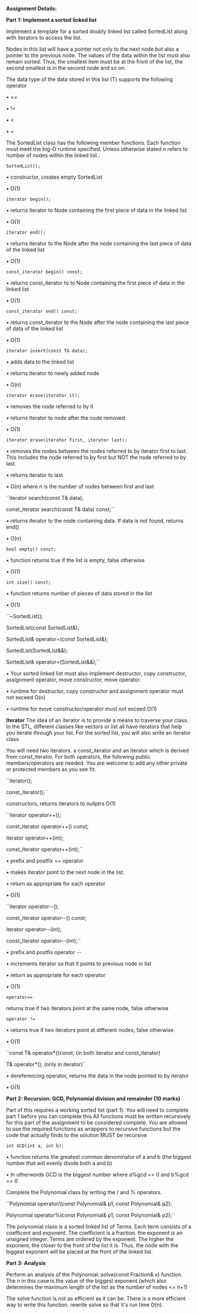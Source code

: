 **Assignment Details:**

**Part 1: Implement a sorted linked list**

Implement a template for a sorted doubly linked list called SortedList along with iterators to access the list.

Nodes in this list will have a pointer not only to the next node but also a pointer to the previous node. The values of the data within the list must also remain sorted. Thus, the smallest item must be at the front of the list, the second smallest is in the second node and so on.

The data type of the data stored in this list (T) supports the following operator

•	==

•	!=

•	<

•	=

The SortedList class has the following member functions. Each function must meet the big-O runtime specified. Unless otherwise stated n refers to number of nodes within the linked list.:

``SortedList();``

•	constructor, creates empty SortedList

•	O(1)

``iterator begin();``

•	returns iterator to Node containing the first piece of data in the linked list

•	O(1)

``iterator end();``

•	returns iterator to the Node after the node containing the last piece of data of the linked list

•	O(1)

``const_iterator begin() const;``

•	returns const_iterator to to Node containing the first piece of data in the linked list

•	O(1)

``const_iterator end() const;``

•	returns const_iterator to the Node after the node containing the last piece of data of the linked list

•	O(1)

``iterator insert(const T& data);``

•	adds data to the linked list

•	returns iterator to newly added node

•	O(n)

``iterator erase(iterator it);``

•	removes the node referred to by it

•	returns iterator to node after the node removed

•	O(1)

``iterator erase(iterator first, iterator last);``

•	removes the nodes between the nodes referred to by iterator first to last. This includes the node referred to by first but NOT the node referred to by last.

•	returns iterator to last

•	O(n) where n is the number of nodes between first and last

``iterator search(const T& data);

const_iterator search(const T& data) const;``

•	returns iterator to the node containing data. If data is not found, returns end()

•	O(n)

``bool empty() const;``

•	function returns true if the list is empty, false otherwise

•	O(1)

``int size() const;``

•	function returns number of pieces of data stored in the list

•	O(1)

``~SortedList();

SortedList(const SortedList&);

SortedList& operator=(const SortedList&);

SortedList(SortedList&&);

SortedList& operator=(SortedList&&);``

•	Your sorted linked list must also implement destructor, copy constructor, assignment operator, move constructor, move operator.

•	runtime for destructor, copy constructor and assignment operator must not exceed O(n)

•	runtime for move constructor/operator must not exceed O(1)

**Iterator**
The idea of an iterator is to provide a means to traverse your class. In the STL, different classes like vectors or list all have iterators that help you iterate through your list. For the sorted list, you will also write an iterator class.

You will need two iterators. a const_iterator and an iterator which is derived from const_iterator. For both operators, the following public members/operators are needed. You are welcome to add any other private or protected members as you see fit:

``iterator();

const_iterator();``

constructors, returns iterators to nullptrs O(1)

``iterator operator++();

const_iterator operator++() const;

iterator operator++(int);

const_iterator operator++(int);``

•	prefix and postfix ++ operator

•	makes iterator point to the next node in the list.

•	return as appropriate for each operator

•	O(1)

``iterator operator--();

const_iterator operator--() const;

iterator operator--(int);

const_iterator operator--(int);``

•	prefix and postfix operator --

•	increments iterator so that it points to previous node in list

•	return as appropriate for each operator

•	O(1)

``operator==``

returns true if two iterators point at the same node, false otherwise

``operator !=``

•	returns true if two iterators point at different nodes, false otherwise

•	O(1)

``const T& operator*()const; (in both iterator and const_iterator)

T& operator*(); (only in iterator)``

•	dereferencing operator, returns the data in the node pointed to by iterator

•	O(1)

**Part 2: Recursion: GCD, Polynomial division and remainder (10 marks)**

Part of this requires a working sorted list (part 1). You will need to complete part 1 before you can complete this All functions must be written recursively for this part of the assignment to be considered complete. You are allowed to use the required functions as wrappers to recursive functions but the code that actually finds to the solution MUST be recursive

``int GCD(int a, int b);``

•	function returns the greatest common denominator of a and b (the biggest number that will evenly divide both a and b)

•	In otherwords GCD is the biggest number where a%gcd == 0 and b%gcd == 0

Complete the Polynomial class by writing the / and % operators.

``Polynomial operator/(const Polynomial& p1, const Polynomial& p2);

Polynomial operator%(const Polynomial& p1, const Polynomial& p2);``

The polynomial class is a sorted linked list of Terms. Each term consists of a coefficent and exponent. The coefficient is a fraction. the exponent is an unsigned integer. Terms are ordered by the exponent. The higher the exponent, the closer to the front of the list it is. Thus, the node with the biggest exponent will be placed at the front of the linked list.

**Part 3: Analysis**

Perform an analysis of the Polynomial::solve(const Fraction& x) function. The n in this case is the value of the biggest exponent (which also determines the maximum length of the list as the number of nodes <= n+1)

The solve function is not as efficient as it can be. There is a more efficient way to write this function. rewrite solve so that it's run time O(n).
